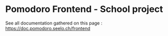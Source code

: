 # Pomodoro Frontend - School project

See all documentation gathered on this page : https://doc.pomodoro.seelo.ch/frontend
